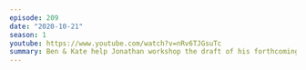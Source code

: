 ```yaml
---
episode: 209
date: "2020-10-21"
season: 1
youtube: https://www.youtube.com/watch?v=nRv6TJGsuTc
summary: Ben & Kate help Jonathan workshop the draft of his forthcoming book
---
```

